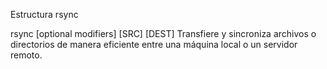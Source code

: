 Estructura rsync

rsync [optional modifiers] [SRC] [DEST]
Transfiere y sincroniza archivos o directorios de manera eficiente entre una máquina local o un servidor remoto.